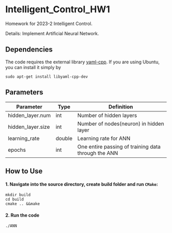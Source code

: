 # Intelligent_Control_HW1
Homework for 2023-2 Intelligent Control.

Details: Implement Artificial Neural Network.

## Dependencies
The code requires the external library [yaml-cpp](https://github.com/jbeder/yaml-cpp). If you are using Ubuntu, you can install it simply by
```shell script
sudo apt-get install libyaml-cpp-dev 
```
## Parameters
 | Parameter             | Type   | Definition                                              |
 | ---------------       | ------ | --------------------------------------------------------|
 | hidden_layer.num      | int    | Number of hidden layers                                 |
 | hidden_layer.size     | int    | Number of nodes(neuron) in hidden layer                 |
 | learning_rate         | double | Learning rate for ANN                                   |
 | epochs                | int    | One entire passing of training data through the ANN     |

## How to Use
#### 1. Navigate into the source directory, create build folder and run `CMake`:

```shell script
mkdir build
cd build
cmake .. &&make
```
#### 2. Run the code
```shell script
./ANN
```